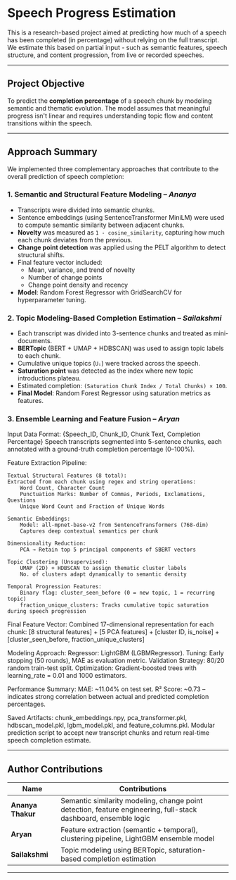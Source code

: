 # Speech Progress Estimation

This is a research-based project aimed at predicting how much of a speech 
has been completed (in percentage) without relying on the full transcript.  
We estimate this based on partial input - such as semantic features, 
speech structure, and content progression, from live or recorded 
speeches.

---

## Project Objective

To predict the **completion percentage** of a speech chunk by modeling semantic and thematic evolution. The model assumes that meaningful progress isn't linear and requires understanding topic flow and content transitions within the speech.

---

## Approach Summary

We implemented three complementary approaches that contribute to the overall prediction of speech completion:

### 1. Semantic and Structural Feature Modeling – *Ananya*

- Transcripts were divided into semantic chunks.
- Sentence embeddings (using SentenceTransformer MiniLM) were used to compute semantic similarity between adjacent chunks.
- **Novelty** was measured as `1 - cosine_similarity`, capturing how much each chunk deviates from the previous.
- **Change point detection** was applied using the PELT algorithm to detect structural shifts.
- Final feature vector included:
  - Mean, variance, and trend of novelty
  - Number of change points
  - Change point density and recency
- **Model**: Random Forest Regressor with GridSearchCV for hyperparameter tuning.

### 2. Topic Modeling-Based Completion Estimation – *Sailakshmi*

- Each transcript was divided into 3-sentence chunks and treated as mini-documents.
- **BERTopic** (BERT + UMAP + HDBSCAN) was used to assign topic labels to each chunk.
- Cumulative unique topics (`Uᵢ`) were tracked across the speech.
- **Saturation point** was detected as the index where new topic introductions plateau.
- Estimated completion: `(Saturation Chunk Index / Total Chunks) × 100`.
- **Final Model**: Random Forest Regressor using saturation metrics as features.

### 3. Ensemble Learning and Feature Fusion – *Aryan*

Input Data Format:
{Speech_ID, Chunk_ID, Chunk Text, Completion Percentage}
Speech transcripts segmented into 5-sentence chunks, each annotated with a ground-truth completion percentage (0–100%).

Feature Extraction Pipeline:

    Textual Structural Features (8 total):
    Extracted from each chunk using regex and string operations:
        Word Count, Character Count
        Punctuation Marks: Number of Commas, Periods, Exclamations, Questions
        Unique Word Count and Fraction of Unique Words

    Semantic Embeddings:
        Model: all-mpnet-base-v2 from SentenceTransformers (768-dim)
        Captures deep contextual semantics per chunk

    Dimensionality Reduction:
        PCA → Retain top 5 principal components of SBERT vectors

    Topic Clustering (Unsupervised):
        UMAP (2D) + HDBSCAN to assign thematic cluster labels
        No. of clusters adapt dynamically to semantic density

    Temporal Progression Features:
        Binary flag: cluster_seen_before (0 = new topic, 1 = recurring topic)
        fraction_unique_clusters: Tracks cumulative topic saturation during speech progression

Final Feature Vector:
Combined 17-dimensional representation for each chunk:
[8 structural features] + [5 PCA features] + [cluster ID, is_noise] + [cluster_seen_before, fraction_unique_clusters]

Modeling Approach:
    Regressor: LightGBM (LGBMRegressor).
    Tuning: Early stopping (50 rounds), MAE as evaluation metric.
    Validation Strategy: 80/20 random train-test split.
    Optimization: Gradient-boosted trees with learning_rate = 0.01 and 1000 estimators.

Performance Summary:
    MAE: ~11.04% on test set.
    R² Score: ~0.73 – indicates strong correlation between actual and predicted completion percentages.

Saved Artifacts:
    chunk_embeddings.npy, pca_transformer.pkl, hdbscan_model.pkl, lgbm_model.pkl, and feature_columns.pkl.
    Modular prediction script to accept new transcript chunks and return real-time speech completion estimate.

---

## Author Contributions

| Name            | Contributions                                                                 |
|------------------|--------------------------------------------------------------------------------|
| **Ananya Thakur** | Semantic similarity modeling, change point detection, feature engineering, full-stack dashboard, ensemble logic |
| **Aryan**         | Feature extraction (semantic + temporal), clustering pipeline, LightGBM ensemble model |
| **Sailakshmi**    | Topic modeling using BERTopic, saturation-based completion estimation         |

---
